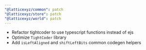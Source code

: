 ```yaml
---
"@latticexyz/common": patch
"@latticexyz/store": patch
"@latticexyz/world": patch
---
```


- Refactor tightcoder to use typescript functions instead of ejs
- Optimize `TightCoder` library
- Add `isLeftAligned` and `shiftLeftBits` common codegen helpers
